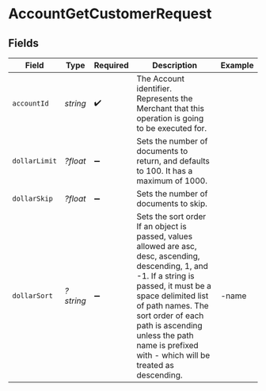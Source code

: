 # AccountGetCustomerRequest


## Fields

| Field                                                                                                                                                                                                                                                                                                     | Type                                                                                                                                                                                                                                                                                                      | Required                                                                                                                                                                                                                                                                                                  | Description                                                                                                                                                                                                                                                                                               | Example                                                                                                                                                                                                                                                                                                   |
| --------------------------------------------------------------------------------------------------------------------------------------------------------------------------------------------------------------------------------------------------------------------------------------------------------- | --------------------------------------------------------------------------------------------------------------------------------------------------------------------------------------------------------------------------------------------------------------------------------------------------------- | --------------------------------------------------------------------------------------------------------------------------------------------------------------------------------------------------------------------------------------------------------------------------------------------------------- | --------------------------------------------------------------------------------------------------------------------------------------------------------------------------------------------------------------------------------------------------------------------------------------------------------- | --------------------------------------------------------------------------------------------------------------------------------------------------------------------------------------------------------------------------------------------------------------------------------------------------------- |
| `accountId`                                                                                                                                                                                                                                                                                               | *string*                                                                                                                                                                                                                                                                                                  | :heavy_check_mark:                                                                                                                                                                                                                                                                                        | The Account identifier. Represents the Merchant that this operation is going to be executed for.                                                                                                                                                                                                          |                                                                                                                                                                                                                                                                                                           |
| `dollarLimit`                                                                                                                                                                                                                                                                                             | *?float*                                                                                                                                                                                                                                                                                                  | :heavy_minus_sign:                                                                                                                                                                                                                                                                                        | Sets the number of documents to return, and defaults to 100. It has a maximum of 1000.                                                                                                                                                                                                                    |                                                                                                                                                                                                                                                                                                           |
| `dollarSkip`                                                                                                                                                                                                                                                                                              | *?float*                                                                                                                                                                                                                                                                                                  | :heavy_minus_sign:                                                                                                                                                                                                                                                                                        | Sets the number of documents to skip.                                                                                                                                                                                                                                                                     |                                                                                                                                                                                                                                                                                                           |
| `dollarSort`                                                                                                                                                                                                                                                                                              | *?string*                                                                                                                                                                                                                                                                                                 | :heavy_minus_sign:                                                                                                                                                                                                                                                                                        | Sets the sort order If an object is passed, values allowed are asc, desc, ascending, descending, 1, and -1. If a string is passed, it must be a space delimited list of path names. The sort order of each path is ascending unless the path name is prefixed with - which will be treated as descending. | -name                                                                                                                                                                                                                                                                                                     |